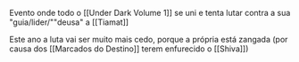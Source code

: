 Evento onde todo o [[Under Dark Volume 1]] se uni e tenta lutar contra a sua "guia/lider/""deusa" a [[Tiamat]]

Este ano a luta vai ser muito mais cedo, porque a própria está zangada (por causa dos [[Marcados do Destino]] terem enfurecido o [[Shiva]])